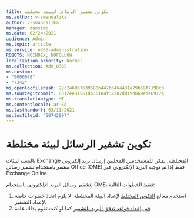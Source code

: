 ```yaml
---
title: تكوين تشفير الرسائل لبيئة مختلطة
ms.author: v-smandalika
author: v-smandalika
manager: dansimp
ms.date: 02/24/2021
audience: Admin
ms.topic: article
ms.service: o365-administration
ROBOTS: NOINDEX, NOFOLLOW
localization_priority: Normal
ms.collection: Adm_O365
ms.custom:
- "9000078"
- "7342"
ms.openlocfilehash: 22c2468b7639680b447b6464431a79b69f7198c3
ms.sourcegitcommit: 6312ee31561db36104f32282d019d069ede69174
ms.translationtype: MT
ms.contentlocale: ar-SA
ms.lasthandoff: 03/11/2021
ms.locfileid: "50742997"
---
```

# <a name="configure-message-encryption-for-a-hybrid-environment"></a>تكوين تشفير الرسائل لبيئة مختلطة

بالنسبة لبيئات Exchange المختلطة، يمكن للمستخدمين المحليين إرسال بريد إلكتروني مشفر باستخدام تشفير رسائل Office (OME) فقط إذا تم توجيه البريد الإلكتروني عبر Exchange Online.

لتشفير رسائل البريد الإلكتروني باستخدام OME، تنفيذ الخطوات التالية:

1. استخدم معالج [التكوين المختلط](https://docs.microsoft.com/Exchange/hybrid-configuration-wizard) لإعداد البيئة المختلطة. لا يلزم اتخاذ خطوات خاصة لإعداد التشفير.
2. [قم بإعداد قواعد تدفق البريد للتشفير](https://docs.microsoft.com/microsoft-365/compliance/define-mail-flow-rules-to-encrypt-email) كما لو كنت تقوم بذلك عادة.


